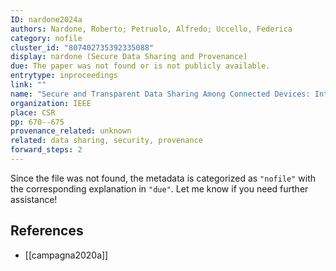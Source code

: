 ```yaml
---
ID: nardone2024a
authors: Nardone, Roberto; Petruolo, Alfredo; Uccello, Federica
category: nofile
cluster_id: "807402735392335088"
display: nardone (Secure Data Sharing and Provenance)
due: The paper was not found or is not publicly available.
entrytype: inproceedings
link: ""
name: "Secure and Transparent Data Sharing Among Connected Devices: Integrating Data Spaces and Provenance"
organization: IEEE
place: CSR
pp: 670--675
provenance_related: unknown
related: data sharing, security, provenance
forward_steps: 2
---
```


Since the file was not found, the metadata is categorized as `"nofile"` with the corresponding explanation in `"due"`. Let me know if you need further assistance!

## References

- [[campagna2020a]]